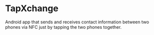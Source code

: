 # TapXchange
Android app that sends and receives contact information between two phones via NFC just by tapping the two phones together.

